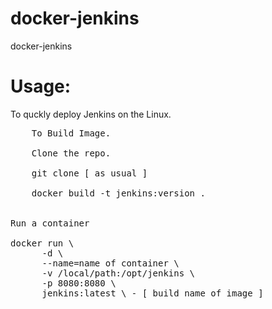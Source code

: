 # docker-jenkins
docker-jenkins

 Usage:  
========================================

To quckly deploy Jenkins on the Linux.

<pre>
    To Build Image.
    
    Clone the repo.
    
    git clone [ as usual ]

    docker build -t jenkins:version .


Run a container

docker run \
      -d \
      --name=name of container \
      -v /local/path:/opt/jenkins \
      -p 8080:8080 \
      jenkins:latest \ - [ build name of image ]
	  
<pre>

